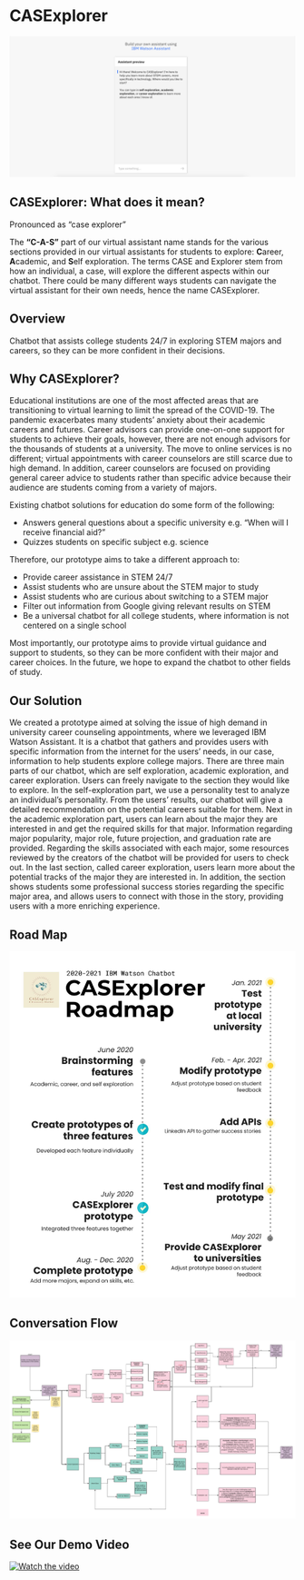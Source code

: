 # CASExplorer 

![GitHub Logo](/CASExplorer.png) 

##


## CASExplorer: What does it mean?

Pronounced as “case explorer”

The **“C-A-S”** part of our virtual assistant name stands for the various sections provided in our virtual assistants for students to explore: **C**areer, **A**cademic, and **S**elf exploration. The terms CASE and Explorer stem from how an individual, a case, will explore the different aspects within our chatbot. There could be many different ways students can navigate the virtual assistant for their own needs, hence the name CASExplorer.

## Overview

Chatbot that assists college students 24/7 in exploring STEM majors and careers, so they can be more confident in their decisions. 

## Why CASExplorer? 

Educational institutions are one of the most affected areas that are transitioning to virtual learning to limit the spread of the COVID-19. The pandemic exacerbates many students’ anxiety about their academic careers and futures. Career advisors can provide one-on-one support for students to achieve their goals, however, there are not enough advisors for the thousands of students at a university. The move to online services is no different; virtual appointments with career counselors are still scarce due to high demand. In addition, career counselors are focused on providing general career advice to students rather than specific advice because their audience are students coming from a variety of majors. 

Existing chatbot solutions for education do some form of the following:
- Answers general questions about a specific university e.g. “When will I receive financial aid?”
- Quizzes students on specific subject e.g. science

Therefore, our prototype aims to take a different approach to: 
- Provide career assistance in STEM 24/7
- Assist students who are unsure about the STEM major to study
- Assist students who are curious about switching to a STEM major
- Filter out information from Google giving relevant results on STEM 
- Be a universal chatbot for all college students, where information is not centered on a single school

Most importantly, our prototype aims to provide virtual guidance and support to students, so they can be more confident with their major and career choices. In the future, we hope to expand the chatbot to other fields of study.

## Our Solution

We created a prototype aimed at solving the issue of high demand in university career counseling appointments, where we leveraged IBM Watson Assistant. It is a chatbot that gathers and provides users with specific information from the internet for the users’ needs, in our case, information to help students explore college majors.
There are three main parts of our chatbot, which are self exploration, academic exploration, and career exploration. Users can freely navigate to the section they would like to explore. In the self-exploration part, we use a personality test to analyze an individual’s personality. From the users’ results, our chatbot will give a detailed recommendation on the potential careers suitable for them. 
Next in the academic exploration part, users can learn about the major they are interested in and get the required skills for that major. Information regarding major popularity, major role, future projection, and graduation rate are provided. Regarding the skills associated with each major, some resources reviewed by the creators of the chatbot will be provided for users to check out. 
In the last section, called career exploration, users learn more about the potential tracks of the major they are interested in. In addition, the section shows students some professional success stories regarding the specific major area, and allows users to connect with those in the story, providing users with a more enriching experience.


## Road Map
![GitHub Logo](/roadmap.jpg) 


## Conversation Flow

![GitHub Logo](/ConversationFlow.png) 

## See Our Demo Video
[![Watch the video](https://img.youtube.com/vi/Sa3w50Kn6TY/maxresdefault.jpg)](https://youtu.be/Sa3w50Kn6TY)

<!--
[![IMAGE ALT TEXT HERE](/CASExplorer.png)](https://youtu.be/Sa3w50Kn6TY)
-->
